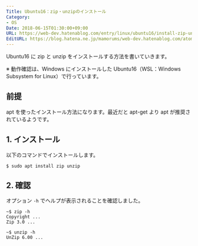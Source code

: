 ```yaml
---
Title: Ubuntu16：zip・unzipのインストール
Category:
- OS
Date: 2018-06-15T01:30:00+09:00
URL: https://web-dev.hatenablog.com/entry/linux/ubuntu16/install-zip-unzip
EditURL: https://blog.hatena.ne.jp/mamorums/web-dev.hatenablog.com/atom/entry/17391345971655639371
---
```


Ubuntu16 に zip と unzip をインストールする方法を書いていきます。

※ 動作確認は、Windows にインストールした Ubuntu16（WSL：Windows Subsystem for Linux）で行っています。


## 前提
apt を使ったインストール方法になります。最近だと apt-get より apt が推奨されているようです。


## 1. インストール
以下のコマンドでインストールします。

```
$ sudo apt install zip unzip
```


## 2. 確認
オプション `-h` でヘルプが表示されることを確認しました。

```
~$ zip -h
Copyright ...
Zip 3.0 ...
```

```
~$ unzip -h
UnZip 6.00 ...
```
